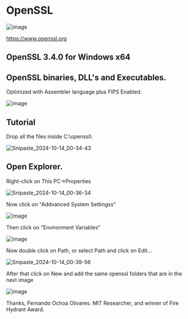 # OpenSSL

![image](https://github.com/user-attachments/assets/a21e2712-7b3e-406c-9913-1191f039ab55)

https://www.openssl.org

## OpenSSL 3.4.0 for Windows x64

## OpenSSL binaries, DLL's and Executables.

Optimized with Assembler language plus FIPS Enabled.

![image](https://github.com/user-attachments/assets/118ebcf6-6367-4877-9981-52c2213e0a10)

## Tutorial

Drop all the files inside C:\openssl\

![Snipaste_2024-10-14_00-34-43](https://github.com/user-attachments/assets/455f7024-99ea-450f-83a7-b5b98c892ebc)

## Open Explorer.

Right-click on This PC->Properties

![Snipaste_2024-10-14_00-36-34](https://github.com/user-attachments/assets/eb898eda-e580-4299-86a4-3914052aac1e)

Now click on "Addvanced System Settingss"

![image](https://github.com/user-attachments/assets/24d11246-53e6-4dfb-9c14-0effbc12cbc0)

Then click on "Environment Variables"

![image](https://github.com/user-attachments/assets/28d41f20-0edf-4455-82b8-6e5f8f9b913a)

Now double click on Path, or select Path and click on Edit...

![Snipaste_2024-10-14_00-39-56](https://github.com/user-attachments/assets/c2a0c842-e232-4b5f-b001-d4303b9cf3a0)

After that click on New and add the same openssl folders that are in the next image

![image](https://github.com/user-attachments/assets/7a615fd2-00a1-4996-be51-4af4fbb25bf1)

Thanks,
Fernando Ochoa Olivares.
MIT Researcher, and winner of Fire Hydrant Award.
